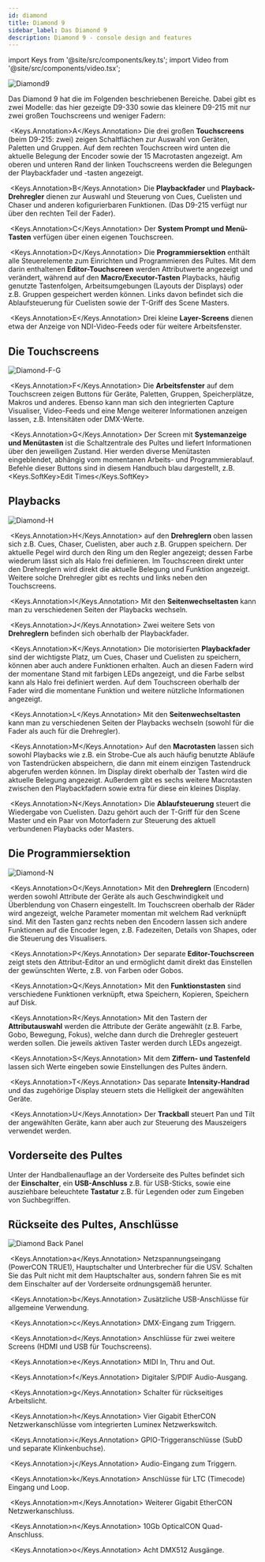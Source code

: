 ```yaml
---
id: diamond
title: Diamond 9
sidebar_label: Das Diamond 9
description: Diamond 9 - console design and features
---
```


import Keys from '@site/src/components/key.ts';
import Video from '@site/src/components/video.tsx';

![Diamond9](/docs/images/Diamond-Main.png)

Das Diamond 9 hat die im Folgenden beschriebenen Bereiche. Dabei gibt es zwei Modelle: das hier gezeigte D9-330 sowie das kleinere D9-215 mit nur zwei großen Touchscreens und weniger Fadern:

&nbsp;<Keys.Annotation>A</Keys.Annotation> Die drei großen **Touchscreens** (beim D9-215: zwei) zeigen 
Schaltflächen zur Auswahl von Geräten, Paletten und Gruppen. Auf dem rechten Touchscreen wird unten die 
aktuelle Belegung der Encoder sowie der 15 Macrotasten angezeigt. Am oberen und unteren Rand der linken 
Touchscreens werden die Belegungen der Playbackfader und -tasten angezeigt.

&nbsp;<Keys.Annotation>B</Keys.Annotation> Die **Playbackfader** und **Playback-Drehregler** dienen zur Auswahl und 
Steuerung von Cues, Cuelisten und Chaser und anderen kofigurierbaren Funktionen. (Das D9-215 verfügt nur über 
den rechten Teil der Fader).

&nbsp;<Keys.Annotation>C</Keys.Annotation> Der **System Prompt und Menü-Tasten** verfügen über einen eigenen Touchscreen.

&nbsp;<Keys.Annotation>D</Keys.Annotation> Die **Programmiersektion** enthält alle Steuerelemente 
zum Einrichten und Programmieren des Pultes. Mit dem darin enthaltenen **Editor-Touchscreen** werden Attributwerte 
angezeigt und verändert, während auf den **Macro/Executor-Tasten** Playbacks, häufig genutzte Tastenfolgen, 
Arbeitsumgebungen (Layouts der Displays) oder z.B. Gruppen gespeichert werden können. Links davon befindet sich die 
Ablaufsteuerung für Cuelisten sowie der T-Griff des Scene Masters.

&nbsp;<Keys.Annotation>E</Keys.Annotation> Drei kleine **Layer-Screens** dienen etwa der Anzeige von NDI-Video-Feeds 
oder für weitere Arbeitsfenster.



## Die Touchscreens

![Diamond-F-G](/docs/images/Diamond-F.png)

&nbsp;<Keys.Annotation>F</Keys.Annotation> Die **Arbeitsfenster** auf dem Touchscreen 
zeigen Buttons für Geräte, Paletten, Gruppen, Speicherplätze, Makros und anderes. 
Ebenso kann man sich den integrierten Capture Visualiser, Video-Feeds und eine Menge 
weiterer Informationen anzeigen lassen, z.B. Intensitäten oder DMX-Werte.


&nbsp;<Keys.Annotation>G</Keys.Annotation> Der Screen mit **Systemanzeige und Menütasten** 
ist die Schaltzentrale des Pultes und liefert Informationen über den jeweiligen Zustand. 
Hier werden diverse Menütasten eingeblendet, abhängig vom momentanen Arbeits- und 
Programmierablauf. Befehle dieser Buttons sind in diesem Handbuch blau dargestellt, 
z.B. <Keys.SoftKey>Edit Times</Keys.SoftKey>



## Playbacks

![Diamond-H](/docs/images/Diamond-H.png)

&nbsp;<Keys.Annotation>H</Keys.Annotation> auf den **Drehreglern** oben lassen sich 
z.B. Cues, Chaser, Cuelisten, aber auch z.B. Gruppen speichern. Der aktuelle Pegel 
wird durch den Ring um den Regler angezeigt; dessen Farbe wiederum lässt sich als 
Halo frei definieren. Im Touchscreen direkt unter den Drehreglern wird direkt die 
aktuelle Belegung und Funktion angezeigt. Weitere solche Drehregler gibt es rechts 
und links neben den Touchscreens.

&nbsp;<Keys.Annotation>I</Keys.Annotation> Mit den **Seitenwechseltasten** kann man zu verschiedenen Seiten der Playbacks wechseln.

&nbsp;<Keys.Annotation>J</Keys.Annotation> Zwei weitere Sets von **Drehreglern** 
befinden sich oberhalb der Playbackfader.

&nbsp;<Keys.Annotation>K</Keys.Annotation> Die motorisierten **Playbackfader** 
sind der wichtigste Platz, um Cues, Chaser und Cuelisten zu speichern, können aber auch 
andere Funktionen erhalten. Auch an diesen Fadern wird der momentane Stand mit farbigen 
LEDs angezeigt, und die Farbe selbst kann als Halo frei definiert werden. Auf dem 
Touchscreen oberhalb der Fader wird die momentane Funktion und weitere nützliche 
Informationen angezeigt.

&nbsp;<Keys.Annotation>L</Keys.Annotation> Mit den **Seitenwechseltasten** kann man 
zu verschiedenen Seiten der Playbacks wechseln (sowohl für die Fader als auch für 
die Drehregler).

&nbsp;<Keys.Annotation>M</Keys.Annotation> Auf den **Macrotasten** lassen sich 
sowohl Playbacks wie z.B. ein Strobe-Cue als auch häufig benutzte Abläufe von 
Tastendrücken abspeichern, die dann mit einem einzigen Tastendruck abgerufen 
werden können. Im Display direkt oberhalb der Tasten wird die aktuelle Belegung 
angezeigt. Außerdem gibt es sechs weitere Macrotasten zwischen den Playbackfadern 
sowie extra für diese ein kleines Display.

&nbsp;<Keys.Annotation>N</Keys.Annotation> Die **Ablaufsteuerung** steuert die 
Wiedergabe von Cuelisten. Dazu gehört auch der T-Griff für den Scene Master und ein 
Paar von Motorfadern zur Steuerung des aktuell verbundenen Playbacks oder Masters.

## Die Programmiersektion

![Diamond-N](/docs/images/Diamond-O.png)

&nbsp;<Keys.Annotation>O</Keys.Annotation> Mit den **Drehreglern** (Encodern) werden 
sowohl Attribute der Geräte als auch Geschwindigkeit und Überblendung von Chasern 
eingestellt. Im Touchscreen oberhalb der Räder wird angezeigt, welche Parameter 
momentan mit welchem Rad verknüpft sind. Mit den Tasten ganz rechts neben den Encodern 
lassen sich andere Funktionen auf die Encoder legen, z.B. Fadezeiten, Details von Shapes, 
oder die Steuerung des Visualisers.

&nbsp;<Keys.Annotation>P</Keys.Annotation> Der separate **Editor-Touchscreen** zeigt stets 
den Attribut-Editor an und ermöglicht damit direkt das Einstellen der gewünschten Werte, 
z.B. von Farben oder Gobos.

&nbsp;<Keys.Annotation>Q</Keys.Annotation> Mit den **Funktionstasten** sind verschiedene Funktionen verknüpft, etwa Speichern, Kopieren, Speichern auf Disk. 

&nbsp;<Keys.Annotation>R</Keys.Annotation> Mit den Tastern der **Attributauswahl** 
werden die Attribute der Geräte angewählt (z.B. Farbe, Gobo, Bewegung, Fokus), welche 
dann durch die Drehregler gesteuert werden sollen. Die jeweils aktiven Taster werden 
durch LEDs angezeigt.

&nbsp;<Keys.Annotation>S</Keys.Annotation> Mit dem **Ziffern- und Tastenfeld** lassen 
sich Werte eingeben sowie Einstellungen des Pultes ändern.

&nbsp;<Keys.Annotation>T</Keys.Annotation> Das separate **Intensity-Handrad** und das 
zugehörige Display steuern stets die Helligkeit der angewählten Geräte.

&nbsp;<Keys.Annotation>U</Keys.Annotation> Der **Trackball** steuert Pan und Tilt der 
angewählten Geräte, kann aber auch zur Steuerung des Mauszeigers verwendet werden.

## Vorderseite des Pultes

Unter der Handballenauflage an der Vorderseite des Pultes befindet sich der 
**Einschalter**, ein **USB-Anschluss** z.B. für USB-Sticks, sowie eine ausziehbare 
beleuchtete **Tastatur** z.B. für Legenden oder zum Eingeben von Suchbegriffen.

## Rückseite des Pultes, Anschlüsse

![Diamond Back Panel](/docs/images/Diamond-Back.png)

&nbsp;<Keys.Annotation>a</Keys.Annotation> Netzspannungseingang (PowerCON TRUE1), 
Hauptschalter und Unterbrecher für die USV. Schalten Sie das Pult nicht mit dem 
Hauptschalter aus, sondern fahren Sie es mit dem Einschalter auf der Vorderseite 
ordnungsgemäß herunter.

&nbsp;<Keys.Annotation>b</Keys.Annotation> Zusätzliche USB-Anschlüsse für allgemeine 
Verwendung.

&nbsp;<Keys.Annotation>c</Keys.Annotation> DMX-Eingang zum Triggern.

&nbsp;<Keys.Annotation>d</Keys.Annotation> Anschlüsse für zwei weitere Screens 
(HDMI und USB für Touchscreens).

&nbsp;<Keys.Annotation>e</Keys.Annotation> MIDI In, Thru and Out.

&nbsp;<Keys.Annotation>f</Keys.Annotation> Digitaler S/PDIF Audio-Ausgang.

&nbsp;<Keys.Annotation>g</Keys.Annotation> Schalter für rückseitiges Arbeitslicht.

&nbsp;<Keys.Annotation>h</Keys.Annotation> Vier Gigabit EtherCON Netzwerkanschlüsse 
vom integrierten Luminex Netzwerkswitch.

&nbsp;<Keys.Annotation>i</Keys.Annotation> GPIO-Triggeranschlüsse (SubD und separate Klinkenbuchse).

&nbsp;<Keys.Annotation>j</Keys.Annotation> Audio-Eingang zum Triggern.

&nbsp;<Keys.Annotation>k</Keys.Annotation> Anschlüsse für LTC (Timecode) Eingang und Loop.

&nbsp;<Keys.Annotation>m</Keys.Annotation> Weiterer Gigabit EtherCON Netzwerkanschluss.

&nbsp;<Keys.Annotation>n</Keys.Annotation> 10Gb OpticalCON Quad-Anschluss.

&nbsp;<Keys.Annotation>o</Keys.Annotation> Acht DMX512 Ausgänge.